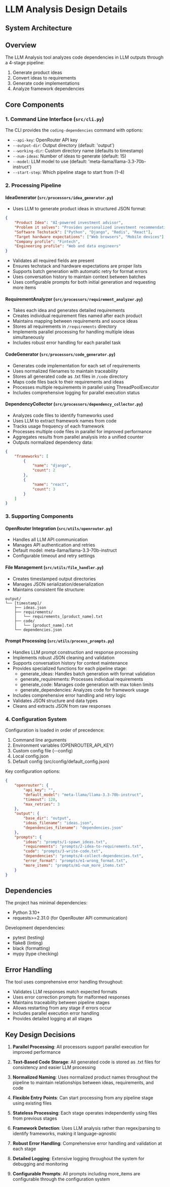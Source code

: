 # LLM Analysis Design Details

## System Architecture

## Overview

The LLM Analysis tool analyzes code dependencies in LLM outputs through a 4-stage pipeline:

1. Generate product ideas
2. Convert ideas to requirements
3. Generate code implementations
4. Analyze framework dependencies

## Core Components

### 1. Command Line Interface (`src/cli.py`)

The CLI provides the `coding-dependencies` command with options:
- `--api-key`: OpenRouter API key
- `--output-dir`: Output directory (default: 'output')
- `--working-dir`: Custom directory name (defaults to timestamp)
- `--num-ideas`: Number of ideas to generate (default: 15)
- `--model`: LLM model to use (default: 'meta-llama/llama-3.3-70b-instruct')
- `--start-step`: Which pipeline stage to start from (1-4)

### 2. Processing Pipeline

#### IdeaGenerator (`src/processors/idea_generator.py`)
- Uses LLM to generate product ideas in structured JSON format:
```json
{
    "Product Idea": "AI-powered investment advisor",
    "Problem it solves": "Provides personalized investment recommendations",
    "Software Techstack": ["Python", "Django", "Redis", "React"],
    "Target hardware expectations": ["Web browsers", "Mobile devices"],
    "Company profile": "Fintech",
    "Engineering profile": "Web and data engineers"
}
```
- Validates all required fields are present
- Ensures techstack and hardware expectations are proper lists
- Supports batch generation with automatic retry for format errors
- Uses conversation history to maintain context between batches
- Uses configurable prompts for both initial generation and requesting more items

#### RequirementAnalyzer (`src/processors/requirement_analyzer.py`) 
- Takes each idea and generates detailed requirements
- Creates individual requirement files named after each product
- Maintains mapping between requirements and source ideas
- Stores all requirements in `/requirements` directory
- Implements parallel processing for handling multiple ideas simultaneously
- Includes robust error handling for each parallel task

#### CodeGenerator (`src/processors/code_generator.py`)
- Generates code implementation for each set of requirements
- Uses normalized filenames to maintain traceability
- Stores all generated code as .txt files in `/code` directory
- Maps code files back to their requirements and ideas
- Processes multiple requirements in parallel using ThreadPoolExecutor
- Includes comprehensive logging for parallel execution status

#### DependencyCollector (`src/processors/dependency_collector.py`)
- Analyzes code files to identify frameworks used
- Uses LLM to extract framework names from code
- Tracks usage frequency of each framework
- Processes multiple code files in parallel for improved performance
- Aggregates results from parallel analysis into a unified counter
- Outputs normalized dependency data:
```json
{
    "frameworks": [
        {
            "name": "django",
            "count": 2
        },
        {
            "name": "react",
            "count": 3
        }
    ]
}
```

### 3. Supporting Components

#### OpenRouter Integration (`src/utils/openrouter.py`)
- Handles all LLM API communication
- Manages API authentication and retries
- Default model: meta-llama/llama-3.3-70b-instruct
- Configurable timeout and retry settings

#### File Management (`src/utils/file_handler.py`)
- Creates timestamped output directories
- Manages JSON serialization/deserialization
- Maintains consistent file structure:
```
output/
└── [timestamp]/
    ├── ideas.json
    ├── requirements/
    │   └── requirements_[product_name].txt
    ├── code/
    │   └── [product_name].txt
    └── dependencies.json
```

#### Prompt Processing (`src/utils/process_prompts.py`)
- Handles LLM prompt construction and response processing
- Implements robust JSON cleaning and validation
- Supports conversation history for context maintenance
- Provides specialized functions for each pipeline stage:
  * generate_ideas: Handles batch generation with format validation
  * generate_requirements: Processes individual requirements
  * generate_code: Manages code generation with max token limits
  * generate_dependencies: Analyzes code for framework usage
- Includes comprehensive error handling and retry logic
- Validates JSON structure and data types
- Cleans and extracts JSON from raw responses

### 4. Configuration System

Configuration is loaded in order of precedence:
1. Command line arguments
2. Environment variables (OPENROUTER_API_KEY)
3. Custom config file (--config)
4. Local config.json
5. Default config (src/config/default_config.json)

Key configuration options:
```json
{
    "openrouter": {
        "api_key": "",
        "default_model": "meta-llama/llama-3.3-70b-instruct",
        "timeout": 120,
        "max_retries": 3
    },
    "output": {
        "base_dir": "output",
        "ideas_filename": "ideas.json",
        "dependencies_filename": "dependencies.json"
    },
    "prompts": {
        "ideas": "prompts/1-spawn_ideas.txt",
        "requirements": "prompts/2-idea-to-requirements.txt",
        "code": "prompts/3-write-code.txt",
        "dependencies": "prompts/4-collect-dependencies.txt",
        "error_format": "prompts/e1-wrong_format.txt",
        "more_items": "prompts/m1-num_more_items.txt"
    }
}
```

## Dependencies

The project has minimal dependencies:
- Python 3.10+
- requests>=2.31.0 (for OpenRouter API communication)

Development dependencies:
- pytest (testing)
- flake8 (linting)
- black (formatting)
- mypy (type checking)

## Error Handling

The tool uses comprehensive error handling throughout:
- Validates LLM responses match expected formats
- Uses error correction prompts for malformed responses
- Maintains traceability between pipeline stages
- Allows restarting from any stage if errors occur
- Includes parallel execution error handling
- Provides detailed logging at all stages

## Key Design Decisions

1. **Parallel Processing**: All processors support parallel execution for improved performance

2. **Text-Based Code Storage**: All generated code is stored as .txt files for consistency and easier LLM processing

3. **Normalized Naming**: Uses normalized product names throughout the pipeline to maintain relationships between ideas, requirements, and code

4. **Flexible Entry Points**: Can start processing from any pipeline stage using existing files

5. **Stateless Processing**: Each stage operates independently using files from previous stages

6. **Framework Detection**: Uses LLM analysis rather than regex/parsing to identify frameworks, making it language-agnostic

7. **Robust Error Handling**: Comprehensive error handling and validation at each stage

8. **Detailed Logging**: Extensive logging throughout the system for debugging and monitoring

9. **Configurable Prompts**: All prompts including more_items are configurable through the configuration system
